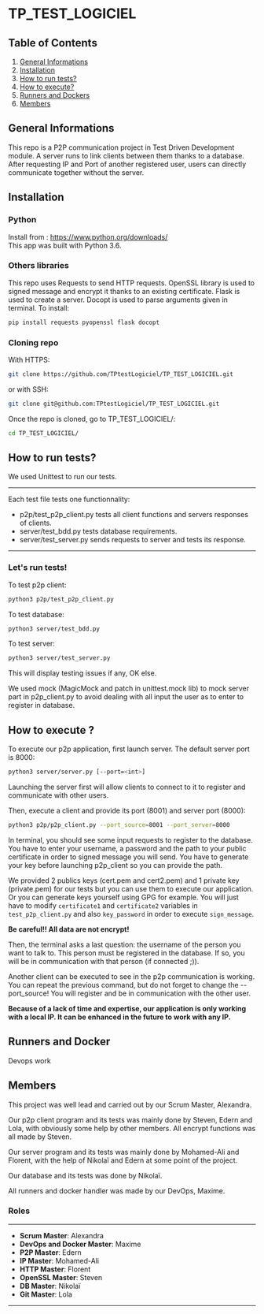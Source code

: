 # TP_TEST_LOGICIEL

## Table of Contents
1. [General Informations](#general-informations)
2. [Installation](#installation)
3. [How to run tests?](#tests)
4. [How to execute?](#execute)
5. [Runners and Dockers](#runners-docker)
6. [Members](#members)

## General Informations
This repo is a P2P communication project in Test Driven Development module. A server runs to link clients between them thanks to a database. After requesting IP and Port of another registered user, users can directly communicate together without the server.

## Installation

### Python 
Install from : https://www.python.org/downloads/  
This app was built with Python 3.6.

### Others libraries
This repo uses Requests to send HTTP requests.
OpenSSL library is used to signed message and encrypt it thanks to an existing certificate.
Flask is used to create a server.
Docopt is used to parse arguments given in terminal.
To install:
```sh
pip install requests pyopenssl flask docopt

```

### Cloning repo
With HTTPS:
```sh
git clone https://github.com/TPtestLogiciel/TP_TEST_LOGICIEL.git
``` 
or with SSH:
```sh
git clone git@github.com:TPtestLogiciel/TP_TEST_LOGICIEL.git
``` 
Once the repo is cloned, go to TP_TEST_LOGICIEL/:
```sh
cd TP_TEST_LOGICIEL/
```

## How to run tests?

We used Unittest to run our tests.
***
Each test file tests one functionnality: 
* p2p/test_p2p_client.py tests all client functions and servers responses of clients.
* server/test_bdd.py tests database requirements.
* server/test_server.py sends requests to server and tests its response.
***
### Let's run tests!
To test p2p client:
```sh
python3 p2p/test_p2p_client.py
```
To test database:
```sh
python3 server/test_bdd.py
```
To test server:
```sh
python3 server/test_server.py
```
This will display testing issues if any, OK else.

We used mock (MagicMock and patch in unittest.mock lib) to mock server part in p2p_client.py to avoid dealing with all input the user as to enter to register in database.

## How to execute ?

To execute our p2p application, first launch server. The default server port is 8000:
```sh
python3 server/server.py [--port=<int>]
```
Launching the server first will allow clients to connect to it to register and communicate with other users.

Then, execute a client and provide its port (8001) and server port (8000):
```sh
python3 p2p/p2p_client.py --port_source=8001 --port_server=8000
```
In terminal, you should see some input requests to register to the database. You have to enter your username, a password and the path to your public certificate in order to signed message you will send. You have to generate your key before launching p2p_client so you can provide the path. 

We provided 2 publics keys (cert.pem and cert2.pem) and 1 private key (private.pem) for our tests but you can use them to execute our application. Or you can generate keys yourself using GPG for example. You will just have to modify ```certificate1``` and  ```certificate2``` variables in ```test_p2p_client.py``` and also  ```key_password``` in order to execute  ```sign_message```. 

**Be careful!! All data are not encrypt!**

Then, the terminal asks a last question: the username of the person you want to talk to. This person must be registered in the database. If so, you will be in communication with that person (if connected ;)).

Another client can be executed to see in the p2p communication is working. You can repeat the previous command, but do not forget to change the --port_source!
You will register and be in communication with the other user.

**Because of a lack of time and expertise, our application is only working with a local IP. It can be enhanced in the future to work with any IP.**

## Runners and Docker

Devops work

## Members
This project was well lead and carried out by our Scrum Master, Alexandra.

Our p2p client program and its tests was mainly done by Steven, Edern and Lola, with obviously some help by other members. All encrypt functions was all made by Steven.

Our server program and its tests was mainly done by Mohamed-Ali and Florent, with the help of Nikolaï and Edern at some point of the project.

Our database and its tests was done by Nikolaï.

All runners and docker handler was made by our DevOps, Maxime.

### Roles
***
* __Scrum Master__: Alexandra
* __DevOps and Docker Master__: Maxime
* __P2P Master__: Edern
* __IP Master__: Mohamed-Ali
* __HTTP Master__: Florent
* __OpenSSL Master__: Steven
* __DB Master__: Nikolaï
* __Git Master__: Lola
***